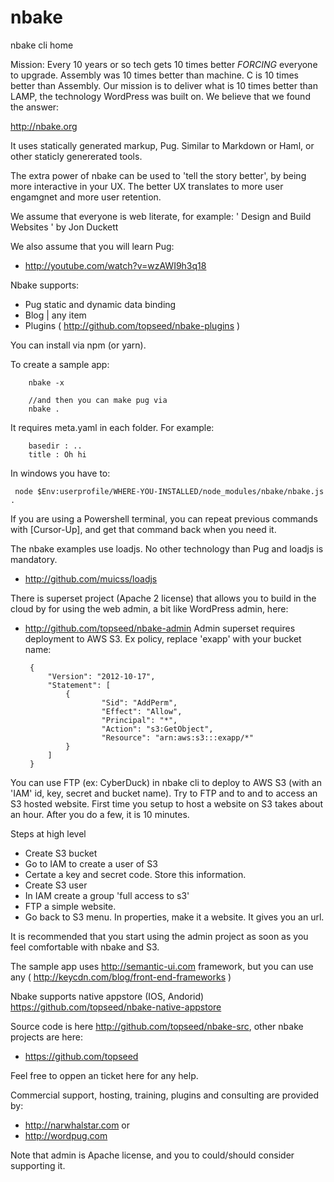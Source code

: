 # nbake
nbake cli home

Mission: Every 10 years or so tech gets 10 times better *FORCING* everyone to upgrade. Assembly was 10 times better than machine. C is 10 times better than Assembly. Our mission is to deliver what is 10 times better than LAMP, the technology WordPress was built on. We believe that we found the answer:

http://nbake.org

It uses statically generated markup, Pug.
Similar to Markdown or Haml, or other staticly genererated tools.

The extra power of nbake can be used to 'tell the story better', by being more interactive in your UX. The better UX translates to more user engamgnet and more user retention.

We assume that everyone is web literate, for example:
' Design and Build Websites ' by Jon Duckett

We also assume that you will learn Pug:

- http://youtube.com/watch?v=wzAWI9h3q18


Nbake supports:
- Pug static and dynamic data binding
- Blog | any item
- Plugins ( http://github.com/topseed/nbake-plugins )

You can install via npm (or yarn).

To create a sample app:

		nbake -x

		//and then you can make pug via
		nbake .

It requires meta.yaml in each folder. For example:

		basedir : ..
		title : Oh hi


In windows you have to:

	 node $Env:userprofile/WHERE-YOU-INSTALLED/node_modules/nbake/nbake.js .

If you are using a Powershell terminal, you can repeat previous commands with [Cursor-Up], and get that command back when you need it.

The nbake examples use loadjs. No other technology than Pug and loadjs is mandatory.

- http://github.com/muicss/loadjs


There is superset project (Apache 2 license) that allows you to build in the cloud by for using the web admin, a bit like WordPress admin, here:
 - http://github.com/topseed/nbake-admin
Admin superset requires deployment to AWS S3. Ex policy, replace 'exapp' with your bucket name:

		{
			"Version": "2012-10-17",
			"Statement": [
				{
						"Sid": "AddPerm",
						"Effect": "Allow",
						"Principal": "*",
						"Action": "s3:GetObject",
						"Resource": "arn:aws:s3:::exapp/*"
				}
			]
		}

You can use FTP (ex: CyberDuck) in nbake cli to deploy to AWS S3 (with an 'IAM' id, key, secret and bucket name). Try to FTP and to
and to access an S3 hosted website. First time you setup to host a website on S3 takes about an hour. After you do a few, it is
10 minutes.

Steps at high level
- Create S3 bucket
- Go to IAM to create a user of S3
- Certate a key and secret code. Store this information.
- Create S3 user
- In IAM create a group 'full access to s3'
- FTP a simple website.
- Go back to S3 menu. In properties, make it a website. It gives you an url.


It is recommended that you start using the admin project as soon as you feel comfortable with nbake and S3.


The sample app uses http://semantic-ui.com framework, but you can use any ( http://keycdn.com/blog/front-end-frameworks )


Nbake supports native appstore (IOS, Andorid) https://github.com/topseed/nbake-native-appstore


Source code is here http://github.com/topseed/nbake-src, other nbake projects are here:
- https://github.com/topseed

Feel free to oppen an ticket here for any help.

Commercial support, hosting, training, plugins and consulting are provided by:
- http://narwhalstar.com
or
- http://wordpug.com

Note that admin is Apache license, and you to could/should consider supporting it.